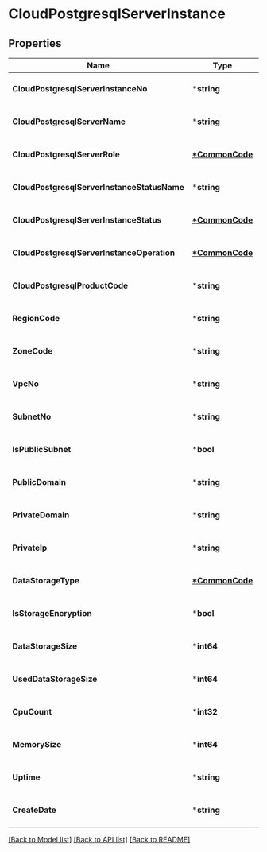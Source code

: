 # CloudPostgresqlServerInstance

## Properties
Name | Type | Description | Notes
------------ | ------------- | ------------- | -------------
**CloudPostgresqlServerInstanceNo** | ***string** | CloudPostgresql서버인스턴스번호 | [optional] [default to null]
**CloudPostgresqlServerName** | ***string** | CloudPostgresql서버이름 | [optional] [default to null]
**CloudPostgresqlServerRole** | **[*CommonCode](CommonCode.md)** | CloudPostgresql서버역할 | [optional] [default to null]
**CloudPostgresqlServerInstanceStatusName** | ***string** | CloudPostgresql인스턴스상태이름 | [optional] [default to null]
**CloudPostgresqlServerInstanceStatus** | **[*CommonCode](CommonCode.md)** | CloudPostgresql서버인스턴스상태 | [optional] [default to null]
**CloudPostgresqlServerInstanceOperation** | **[*CommonCode](CommonCode.md)** | CloudPostgresql서버인스턴스OP | [optional] [default to null]
**CloudPostgresqlProductCode** | ***string** | CloudPostgresql상품코드 | [optional] [default to null]
**RegionCode** | ***string** | REGION코드 | [optional] [default to null]
**ZoneCode** | ***string** | ZONE코드 | [optional] [default to null]
**VpcNo** | ***string** | VPC번호 | [optional] [default to null]
**SubnetNo** | ***string** | Subnet번호 | [optional] [default to null]
**IsPublicSubnet** | ***bool** | PublicSubnet여부 | [optional] [default to null]
**PublicDomain** | ***string** | 공인도메인명 | [optional] [default to null]
**PrivateDomain** | ***string** | 사설도메인명 | [optional] [default to null]
**PrivateIp** | ***string** | 사설 IP | [optional] [default to null]
**DataStorageType** | **[*CommonCode](CommonCode.md)** | 데이터스토리지타입 | [optional] [default to null]
**IsStorageEncryption** | ***bool** | 데이터스토리지암호화여부 | [optional] [default to null]
**DataStorageSize** | ***int64** | 데이터스토리지사이즈 | [optional] [default to null]
**UsedDataStorageSize** | ***int64** | 사용중인데이터스토리지사이즈 | [optional] [default to null]
**CpuCount** | ***int32** | virtualCPU개수 | [optional] [default to null]
**MemorySize** | ***int64** | 메모리사이즈 | [optional] [default to null]
**Uptime** | ***string** | 업시간 | [optional] [default to null]
**CreateDate** | ***string** | 생성일자 | [optional] [default to null]

[[Back to Model list]](../README.md#documentation-for-models) [[Back to API list]](../README.md#documentation-for-api-endpoints) [[Back to README]](../README.md)


